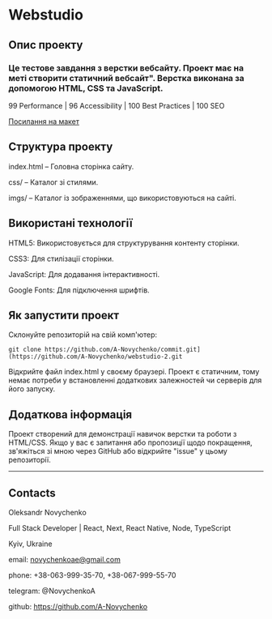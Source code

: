 # Webstudio 

## Опис проекту
### Це тестове завдання з верстки вебсайту. Проект має на меті створити статичний вебсайт". Верстка виконана за допомогою HTML, CSS та JavaScript.
99 Performance | 96 Accessibility | 100 Best Practices | 100 SEO

[Посилання на макет](https://www.figma.com/)

## Структура проекту
index.html – Головна сторінка сайту.

css/ – Каталог зі стилями.

imgs/ – Каталог із зображеннями, що використовуються на сайті.


## Використані технології
HTML5: Використовується для структурування контенту сторінки.

CSS3: Для стилізації сторінки. 

JavaScript: Для додавання інтерактивності.

Google Fonts: Для підключення шрифтів.

## Як запустити проект
Склонуйте репозиторій на свій комп'ютер:
```
git clone https://github.com/A-Novychenko/commit.git](https://github.com/A-Novychenko/webstudio-2.git
```
Відкрийте файл index.html у своєму браузері.
Проект є статичним, тому немає потреби у встановленні додаткових залежностей чи серверів для його запуску.




## Додаткова інформація
Проект створений для демонстрації навичок верстки та роботи з HTML/CSS. Якщо у вас є запитання або пропозиції щодо покращення, зв'яжіться зі мною через GitHub або відкрийте "issue" у цьому репозиторії.



---

## Contacts

Oleksandr Novychenko

Full Stack Developer | React, Next, React Native, Node, TypeScript

Kyiv, Ukraine

email: novychenkoae@gmail.com

phone: +38-063-999-35-70, +38-067-999-55-70

telegram: @NovychenkoA

github: https://github.com/A-Novychenko

